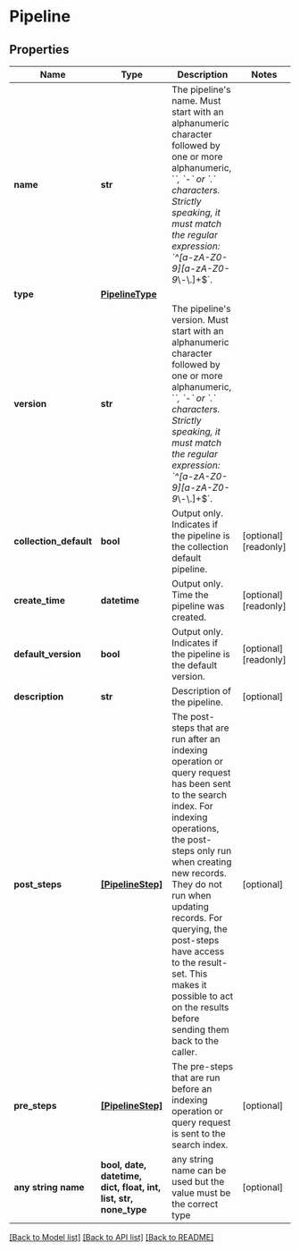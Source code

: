 # Pipeline


## Properties
Name | Type | Description | Notes
------------ | ------------- | ------------- | -------------
**name** | **str** | The pipeline&#39;s name.  Must start with an alphanumeric character followed by one or more alphanumeric, &#x60;_&#x60;, &#x60;-&#x60; or &#x60;.&#x60; characters. Strictly speaking, it must match the regular expression: &#x60;^[a-zA-Z0-9][a-zA-Z0-9_\\-\\.]+$&#x60;. | 
**type** | [**PipelineType**](PipelineType.md) |  | 
**version** | **str** | The pipeline&#39;s version.  Must start with an alphanumeric character followed by one or more alphanumeric, &#x60;_&#x60;, &#x60;-&#x60; or &#x60;.&#x60; characters. Strictly speaking, it must match the regular expression: &#x60;^[a-zA-Z0-9][a-zA-Z0-9_\\-\\.]+$&#x60;. | 
**collection_default** | **bool** | Output only. Indicates if the pipeline is the collection default pipeline. | [optional] [readonly] 
**create_time** | **datetime** | Output only. Time the pipeline was created. | [optional] [readonly] 
**default_version** | **bool** | Output only. Indicates if the pipeline is the default version. | [optional] [readonly] 
**description** | **str** | Description of the pipeline. | [optional] 
**post_steps** | [**[PipelineStep]**](PipelineStep.md) | The post-steps that are run after an indexing operation or query request has been sent to the search index.  For indexing operations, the post-steps only run when creating new records. They do not run when updating records.  For querying, the post-steps have access to the result-set. This makes it possible to act on the results before sending them back to the caller. | [optional] 
**pre_steps** | [**[PipelineStep]**](PipelineStep.md) | The pre-steps that are run before an indexing operation or query request is sent to the search index. | [optional] 
**any string name** | **bool, date, datetime, dict, float, int, list, str, none_type** | any string name can be used but the value must be the correct type | [optional]

[[Back to Model list]](../README.md#documentation-for-models) [[Back to API list]](../README.md#documentation-for-api-endpoints) [[Back to README]](../README.md)



